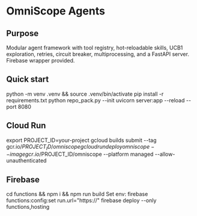 OmniScope Agents
================

Purpose
-------
Modular agent framework with tool registry, hot-reloadable skills, UCB1 exploration, retries, circuit breaker, multiprocessing, and a FastAPI server. Firebase wrapper provided.

Quick start
-----------
python -m venv .venv && source .venv/bin/activate
pip install -r requirements.txt
python repo_pack.py --init
uvicorn server:app --reload --port 8080

Cloud Run
---------
export PROJECT_ID=your-project
gcloud builds submit --tag gcr.io/$PROJECT_ID/omniscope
gcloud run deploy omniscope --image gcr.io/$PROJECT_ID/omniscope --platform managed --allow-unauthenticated

Firebase
--------
cd functions && npm i && npm run build
Set env: firebase functions:config:set run.url="https://<cloud-run-url>"
firebase deploy --only functions,hosting

